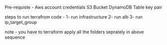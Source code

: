 Pre-requiste - 
Aws account credentials
S3 Bucket
DynamoDB Table
key pair 

steps to run terrafrom code - 
1- run infrastructure 
2- run alb
3- run ip_target_group

note - you have to terraform apply all the folders seprately in above sequence 
